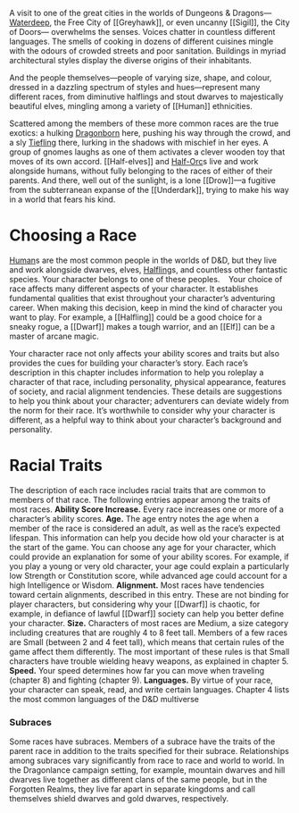 
A visit to one of the great cities in the worlds of Dungeons & Dragons—[Waterdeep](Locations/Barovia/Waterdeep.md), the Free City of [[Greyhawk]], or even uncanny [[Sigil]], the City of Doors— overwhelms the senses. Voices chatter in countless different languages. The smells of cooking in dozens of different cuisines mingle with the odours of crowded streets and poor sanitation. Buildings in myriad architectural styles display the diverse origins of their inhabitants.

And the people themselves—people of varying size, shape, and colour, dressed in a dazzling spectrum of styles and hues—represent many different races, from diminutive halflings and stout dwarves to majestically beautiful elves, mingling among a variety of [[Human]] ethnicities.

Scattered among the members of these more common races are the true exotics: a hulking [Dragonborn](Dragonborn.md) here, pushing his way through the crowd, and a sly [Tiefling](Tiefling.md) there, lurking in the shadows with mischief in her eyes. A group of gnomes laughs as one of them activates a clever wooden toy that moves of its own accord. [[Half-elves]] and [Half-Orc](Half-Orc.md)s live and work alongside humans, without fully belonging to the races of either of their parents. And there, well out of the sunlight, is a lone [[Drow]]—a fugitive from the subterranean expanse of the [[Underdark]], trying to make his way in a world that fears his kind. 

# **Choosing a Race**

[Human](Human.md)s are the most common people in the worlds of D&D, but they live and work alongside dwarves, elves, [Halfling](Halfling.md)s, and countless other fantastic species. Your character belongs to one of these peoples.
  
Your choice of race affects many different aspects of your character. It establishes fundamental qualities that exist throughout your character’s adventuring career. When making this decision, keep in mind the kind of character you want to play. For example, a [[Halfling]] could be a good choice for a sneaky rogue, a [[Dwarf]] makes a tough warrior, and an [[Elf]] can be a master of arcane magic. 

Your character race not only affects your ability scores and traits but also provides the cues for building your character’s story. Each race’s description in this chapter includes information to help you roleplay a character of that race, including personality, physical appearance, features of society, and racial alignment tendencies. These details are suggestions to help you think about your character; adventurers can deviate widely from the norm for their race. It’s worthwhile to consider why your character is different, as a helpful way to think about your character’s background and personality.

# **Racial Traits**

The description of each race includes racial traits that are common to members of that race. The following entries appear among the traits of most races.
**Ability Score Increase.** Every race increases one or more of a character’s ability scores.
**Age.** The age entry notes the age when a member of the race is considered an adult, as well as the race’s expected lifespan. This information can help you decide how old your character is at the start of the game. You can choose any age for your character, which could provide an explanation for some of your ability scores. For example, if you play a young or very old character, your age could explain a particularly low Strength or Constitution score, while advanced age could account for a high Intelligence or Wisdom.
**Alignment.** Most races have tendencies toward certain alignments, described in this entry. These are not binding for player characters, but considering why your [[Dwarf]] is chaotic, for example, in defiance of lawful [[Dwarf]] society can help you better define your character.
**Size.** Characters of most races are Medium, a size category including creatures that are roughly 4 to 8 feet tall.
Members of a few races are Small (between 2 and 4 feet tall), which means that certain rules of the game affect them differently. The most important of these rules is that Small characters have trouble wielding heavy weapons, as explained in chapter 5.
**Speed.** Your speed determines how far you can move when traveling (chapter 8) and fighting (chapter 9).
**Languages.** By virtue of your race, your character can speak, read, and write certain languages. Chapter 4 lists the most common languages of the D&D multiverse

### Subraces
Some races have subraces. Members of a subrace have the traits of the parent race in addition to the traits specified for their subrace. Relationships among subraces vary significantly from race to race and world to world. In the Dragonlance campaign setting, for example, mountain dwarves and hill dwarves live together as different clans of the same people, but in the Forgotten Realms, they live far apart in separate kingdoms and call themselves shield dwarves and gold dwarves, respectively.